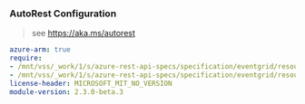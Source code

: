 ### AutoRest Configuration

> see https://aka.ms/autorest

``` yaml
azure-arm: true
require:
- /mnt/vss/_work/1/s/azure-rest-api-specs/specification/eventgrid/resource-manager/readme.md
- /mnt/vss/_work/1/s/azure-rest-api-specs/specification/eventgrid/resource-manager/readme.go.md
license-header: MICROSOFT_MIT_NO_VERSION
module-version: 2.3.0-beta.3
```